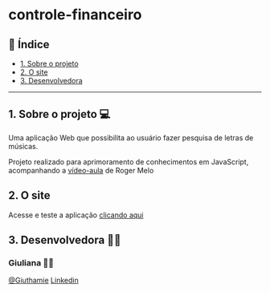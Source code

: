 # controle-financeiro

## :round_pushpin: Índice

* [1. Sobre o projeto](#1-sobre-o-projeto)
* [2. O site](#2-o-site)
* [3. Desenvolvedora](#4-desenvolvedora)

***

## 1. Sobre o projeto :computer:

Uma aplicação Web que possibilita ao usuário fazer pesquisa de letras de músicas.

Projeto realizado para aprimoramento de conhecimentos em JavaScript, acompanhando a [vídeo-aula](https://www.youtube.com/watch?v=sgiTuXGin2I) de Roger Melo 

## 2. O site

Acesse e teste a aplicação [clicando aqui](https://giuthamie.github.io/buscador-musica/)


## 3. Desenvolvedora :woman_technologist:

### Giuliana :woman_artist:
[@Giuthamie](https://github.com/Giuthamie)  [Linkedin](https://www.linkedin.com/in/giuliana-thami%C3%AA/)
